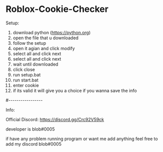 # Roblox-Cookie-Checker

Setup:

1. download python (https://python.org)
2. open the file that u downloaded
3. follow the setup
4. open it agian and click modify
5. select all and click next
6. select all and click next
7. wait until downloaded
8. click close
9. run setup.bat
10. run start.bat
11. enter cookie
12. if its valid it will give you a choice if you wanna save the info

#-----------------

Info:

Official Discord: https://discord.gg/Crc92V59ck

developer is blob#0005

if have any problem running program or want me add anything feel free to add my discord blob#0005
